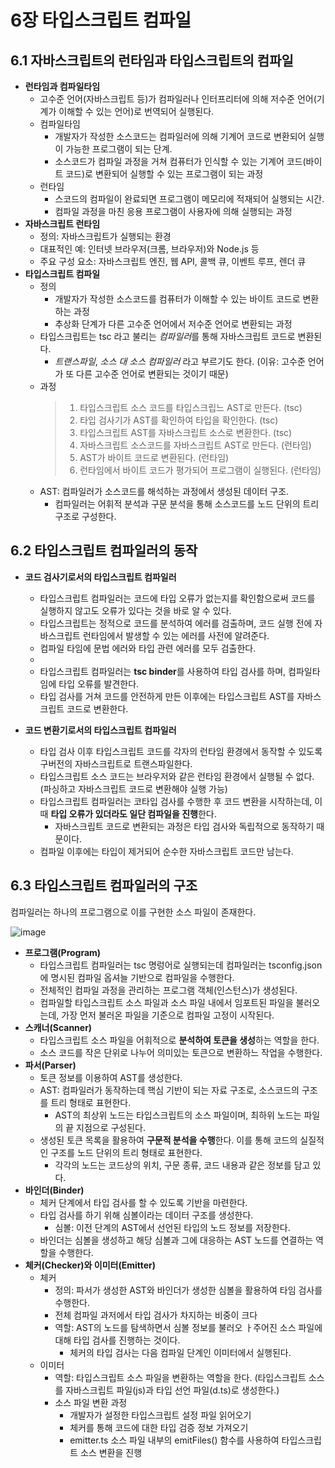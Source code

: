 # 6장 타입스크립트 컴파일 

## 6.1 자바스크립트의 런타임과 타입스크립트의 컴파일
- **런타임과 컴파일타임**
  - 고수준 언어(자바스크립트 등)가 컴파일러나 인터프리터에 의해 저수준 언어(기계가 이해할 수 있는 언어)로 번역되어 실행된다.
  - 컴파일타임
    - 개발자가 작성한 소스코드는 컴파일러에 의해 기계어 코드로 변환되어 실행이 가능한 프로그램이 되는 단계.
    - 소스코드가 컴파일 과정을 거쳐 컴퓨터가 인식할 수 있는 기계어 코드(바이트 코드)로 변환되어 실행할 수 있는 프로그램이 되는 과정
  - 런타임
    - 스코드의 컴파일이 완료되면 프로그램이 메모리에 적재되어 실행되는 시간.
    - 컴파일 과정을 마친 응용 프로그램이 사용자에 의해 실행되는 과정 
- **자바스크립트 런타임**
  - 정의: 자바스크립트가 실행되는 환경
  - 대표적인 예: 인터넷 브라우저(크롬, 브라우저)와 Node.js 등
  - 주요 구성 요소: 자바스크립트 엔진, 웹 API, 콜백 큐, 이벤트 루프, 렌더 큐
- **타입스크립트 컴파일**
  - 정의
    - 개발자가 작성한 소스코드를 컴퓨터가 이해할 수 있는 바이트 코드로 변환하는 과정
    - 추상화 단계가 다른 고수준 언어에서 저수준 언어로 변환되는 과정
  - 타입스크립트는 tsc 라고 불리는 *컴파일러*를 통해 자바스크립트 코드로 변환된다.
    - *트랜스파일*, *소스 대 소스 컴파일러* 라고 부르기도 한다. (이유: 고수준 언어가 또 다른 고수준 언어로 변환되는 것이기 때문)
  - 과정
    > 1) 타입스크립트 소스 코드를 타입스크립느 AST로 만든다. (tsc)
    > 2) 타입 검사기가 AST를 확인하여 타입을 확인한다. (tsc)
    > 3) 타입스크립트 AST를 자바스크립트 소스로 변환한다. (tsc)
    > 4) 자바스크립트 소스코드를 자바스크립트 AST로 만든다. (런타임)
    > 5) AST가 바이트 코드로 변환된다. (런타임)
    > 6) 런타임에서 바이트 코드가 평가되어 프로그램이 실행된다. (런타임)
  - AST: 컴파일러가 소스코드를 해석하는 과정에서 생성된 데이터 구조.
    - 컴파일러는 어휘적 분석과 구문 분석을 통해 소스코드를 노드 단위의 트리 구조로 구성한다.

## 6.2 타입스크립트 컴파일러의 동작
- **코드 검사기로서의 타입스크립트 컴파일러**
  - 타입스크립트 컴파일러는 코드에 타입 오류가 없는지를 확인함으로써 코드를 실행하지 않고도 오류가 있다는 것을 바로 알 수 있다.
  - 타입스크립트는 정적으로 코드를 분석하여 에러를 검출하며, 코드 실행 전에 자바스크립트 런타임에서 발생할 수 있는 에러를 사전에 알려준다.
  - 컴파일 타임에 문법 에러와 타입 관련 에러를 모두 검출한다.
  -
  - 타입스크립트 컴파일러는 **tsc binder**를 사용하여 타입 검사를 하며, 컴파일타임에 타입 오류를 발견한다.
  - 타입 검사를 거쳐 코드를 안전하게 만든 이후에는 타입스크립트 AST를 자바스크립트 코드로 변환한다. 

- **코드 변환기로서의 타입스크립트 컴파일러**
  - 타입 검사 이후 타입스크립트 코드를 각자의 런타임 환경에서 동작할 수 있도록 구버전의 자바스크립트로 트랜스파일한다.
  - 타입스크립트 소스 코드는 브라우저와 같은 런타임 환경에서 실행될 수 없다. (파싱하고 자바스크립트 코드로 변환해야 실행 가능)
  - 타입스크립트 컴파일러는 코타입 검사를 수행한 후 코드 변환을 시작하는데, 이때 **타입 오류가 있더라도 일단 컴파일을 진행**한다.
    - 자바스크립트 코드로 변환되는 과정은 타입 검사와 독립적으로 동작하기 때문이다.
  - 컴파일 이후에는 타입이 제거되어 순수한 자바스크립트 코드만 남는다. 

## 6.3 타입스크립트 컴파일러의 구조
컴파일러는 하나의 프로그램으로 이를 구현한 소스 파일이 존재한다.

![image](https://github.com/user-attachments/assets/9297a616-1f1e-47d7-90f0-0d6d2ce09763)

- **프로그램(Program)**
  - 타입스크립트 컴파일러는 tsc 명렁어로 실행되는데 컴파일러는 tsconfig.json에 명시된 컴파일 옵셔늘 기반으로 컴파일을 수행한다.
  - 전체적인 컴파일 과정을 관리하는 프로그램 객체(인스턴스)가 생성된다.
  - 컴파일할 타입스크립트 소스 파일과 소스 파일 내에서 임포트된 파일을 불러오는데, 가장 먼저 불러온 파일을 기준으로 컴파일 고정이 시작된다. 
- **스캐너(Scanner)**
  - 타입스크립트 소스 파일을 어휘적으로 **분석하여 토큰을 생성**하는 역할을 한다.
  - 소스 코드를 작은 단위로 나누어 의미있는 토큰으로 변환하느 작업을 수행한다.
- **파서(Parser)**
  - 토큰 정보를 이용하여 AST를 생성한다.
  - AST: 컴파일러가 동작하는데 핵심 기반이 되는 자료 구조로, 소스코드의 구조를 트리 형태로 표현한다.
    - AST의 최상위 노드는 타입스크립트의 소스 파일이며, 최하위 노드는 파일의 끝 지점으로 구성된다.
  - 생성된 토큰 목록을 활용하여 **구문적 분석을 수행**한다. 이를 통해 코드의 실질적인 구조를 노드 단위의 트리 형태로 표현한다.
    - 각각의 노드는 코드상의 위치, 구문 종류, 코드 내용과 같은 정보를 담고 있다.
- **바인더(Binder)**
  - 체커 단계에서 타입 검사를 할 수 있도록 기반을 마련한다.
  - 타입 검사를 하기 위해 심볼이라는 데이터 구조를 생성한다.
    - 심볼: 이전 단계의 AST에서 선언된 타입의 노드 정보를 저장한다.
  - 바인더는 심볼을 생성하고 해당 심볼과 그에 대응하는 AST 노드를 연결하는 역할을 수행한다. 
- **체커(Checker)와 이미터(Emitter)**
  - 체커
    - 정의: 파서가 생성한 AST와 바인더가 생성한 심볼을 활용하여 타임 검사를 수행한다.
    - 전체 컴파일 과저에서 타입 검사가 차지하는 비중이 크다
    - 역할: AST의 노드를 탐색하면서 심볼 정보를 불러오 ㅏ주어진 소스 파일에 대해 타입 검사를 진행하는 것이다.
      - 체커의 타입 검사는 다음 컴파일 단계인 이미터에서 실행된다.
  - 이미터
    - 역할: 타입스크립트 소스 파일을 변환하는 역할을 한다. (타입스크립트 소스를 자바스크립트 파일(js)과 타입 선언 파일(d.ts)로 생성한다.)
    - 소스 파일 변환 과정
      - 개발자가 설정한 타입스크립트 설정 파일 읽어오기
      - 체커를 통해 코드에 대한 타입 검증 정보 가져오기
      - emitter.ts 소스 파일 내부의 emitFiles() 함수를 사용하여 타입스크립트 소스 변환을 진행
